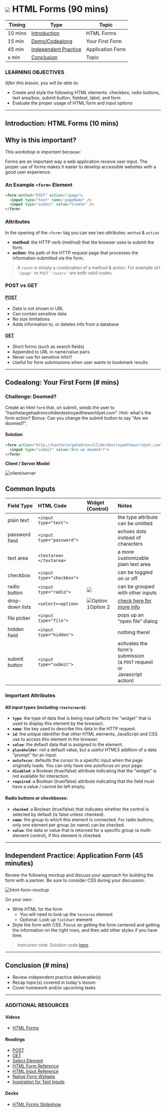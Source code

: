 # ![](https://ga-dash.s3.amazonaws.com/production/assets/logo-9f88ae6c9c3871690e33280fcf557f33.png) HTML Forms (90 mins)

| Timing | Type | Topic |
| --- | --- | --- |
| 10 mins | [Introduction](#introduction) | HTML Forms |
| 15 min | [Demo/Codealong](#demo) | Your First Form |
| 45 min | [Independent Practice](#ind-practice) | Application Form |
| x min | [Conclusion](#conclusion) |Topic |

### LEARNING OBJECTIVES
*After this lesson, you will be able to:*
- Create and style the following HTML elements: checkbox, radio buttons, text area/box, submit button, fieldset, label, and form
- Evaluate the proper usage of HTML form and input options

***

<a name="introduction"></a>
## Introduction: HTML Forms (10 mins)

## Why is this important?
*This workshop is important because:*

Forms are an important way a web application receive user input. The proper use of forms makes it easier to develop accessible websites with a good user experience.

### An Example `<form>` Element

```html
<form method="POST" action="/page">
  <input type="text" name="pageName" />
  <input type="submit" value="Create" />
</form>
```

### Attributes

In the opening of the `<form>` tag you can see two attributes: `method` & `action`

- **method**: the HTTP verb (method) that the browser uses to submit the form.
- **action**: the path of the HTTP request page that processes the information submitted via the form.

>A `route` is simply a combination of a method & action. For example `GET '/page'` or `POST '/users'` are both valid routes.

### POST vs GET
#### [POST](http://www.w3.org/Protocols/rfc2616/rfc2616-sec9.html#sec9.5)
- Data is not shown in URL
- Can contain sensitive data
- No size limitations
- Adds information to, or deletes info from a database


 #### [GET](http://www.w3.org/Protocols/rfc2616/rfc2616-sec9.html#sec9.3)
- Short forms (such as search fields)
- Appended to URL in name/value pairs
- Never use for sensitive info!!!
- Useful for form submissions when user wants to bookmark results
***

<a name="demo"></a>
## Codealong: Your First Form (# mins)
### Challenge: Doomed?

Create an html `form` that, on submit, sends the user to "hasthelargehadroncolliderdestroyedtheworldyet.com". Hint: what's the form action? Bonus: Can you change the submit button to say "Are we doomed?".

#### Solution

```html
<form action="http://hasthelargehadroncolliderdestroyedtheworldyet.com" method="GET">
  <input type="submit" value="Are we doomed!?">
</form>
```

**Client / Server Model**

![client/server](assets/clientserver.png)

## Common Inputs

| Field Type | HTML Code | Widget (Control) | Notes |
|:-- |:-- |:-- |:-- |
| plain text | `<input type="text">` | ![<input type="text">][text] | the type attribute can be omitted |
| password field | `<input type="password">` | ![<input type="password">][text] | echoes dots instead of characters |
| text area | `<textarea></textarea>` | ![<textarea></textarea>][area] | a more customizable plain text area |
| checkbox | `<input type="checkbox">` | ![<input type="checkbox">][check] | can be toggled on or off |
| radio button | `<input type="radio">` | ![<input type="radio" name="group"> <input type="radio" name="group">][radio] | can be grouped with other inputs |
| drop-down lists | `<select><option>` | ![<select><option>Option 1</option><option>Option 2</option></select>][select] | [check here for more info](https://developer.mozilla.org/en-US/docs/Web/HTML/Element/select) |
| file picker | `<input type="file">` | ![<input type="file">][file] | pops up an “open file” dialog |
| hidden field | `<input type="hidden">` |  | nothing there!
| submit button | `<input type="submit">` | ![<input type="submit">][submit] | activates the form's submission <br/>(a `POST` request or <br/>Javascript action) |

<!-- Images -->
[text]:   assets/text.png
[area]:   assets/textarea.png
[check]:  assets/checkbox.png
[radio]:  assets/radio.png
[select]: assets/option.png
[file]:   assets/file.png
[submit]: assets/submit.png

### Important Attributes

#### All input types (including `<textarea>`s):

- **`type`**: the type of data that is being input (affects the "widget" that is used to display this
  element by the browser).
- **`name`**: the key used to describe this data in the HTTP request.
- **`id`**: the unique identifier that other HTML elements, JavaScript and CSS use to access this
  element in the browser.
- **`value`**: the default data that is assigned to the element.
- **`placeholder`**: not a default value, but a useful HTML5 addition of a data "prompt" for an input.
- **`autofocus`**: defaults the cursor to a specific input when the page originally loads. You can only have one autofocus on your page.
- **`disabled`**: a Boolean (true/false) attribute indicating that the "widget" is not available for interaction.
- **`required`**: a Boolean (true/false) attribute indicating that the field must have a value / cannot be left empty.

#### Radio buttons or checkboxes:
- **`checked`**: a Boolean (true/false) that indicates whether the control is selected by default (is false unless checked).
- **`name`**: the group to which this element is connected. For radio buttons, only one element per group (or name) can be checked.
- **`value`**: the data or value that is returned for a specific group (a multi-element control), if this element is checked.

***

<a name="ind-practice"></a>
## Independent Practice: Application Form (45 minutes)
Review the following mockup and discuss your approach for building the form with a partner. Be sure to consider CSS during your discussion.

![html-form-mockup](assets/application_form.png)

On your own:
- Write HTML for the form
  - You will need to look up the `textarea` element
  - Optional: Look up `fieldset` element
- Style the form with CSS. Focus on getting the form centered and getting the information on the right rows, and then add other styles if you have time.

> Instructor note: Solution code [here](solution-code).

***
<!-- SME Needed: Conclusion topics -->

<a name="conclusion"></a>
## Conclusion (# mins)
- Review independent practice deliverable(s)
- Recap topic(s) covered in today's lesson
- Cover homework and/or upcoming tasks

***

### ADDITIONAL RESOURCES
#### Videos
- [HTML Forms](https://www.youtube.com/watch?v=-5tH2qnTnH0&index=16&list=PLdnONIhPScST0Vy4LrIZiYKpFNoxgyH7J)

#### Readings
- [POST](http://www.w3.org/Protocols/rfc2616/rfc2616-sec9.html#sec9.5)
- [GET](http://www.w3.org/Protocols/rfc2616/rfc2616-sec9.html#sec9.3)
- [Select Element](https://developer.mozilla.org/en-US/docs/Web/HTML/Element/select)
- [HTML Form Reference](https://developer.mozilla.org/en-US/docs/Web/Guide/HTML/Forms)
- [HTML Input Reference](https://developer.mozilla.org/en-US/docs/Web/HTML/Element/input)
- [Native Form Widgets](https://developer.mozilla.org/en-US/docs/Web/Guide/HTML/Forms/The_native_form_widgets)
- [Inspiration for Text Inputs](http://tympanus.net/codrops/2015/01/08/inspiration-text-input-effects/)

#### Decks
- [HTML Forms Slideshow](assets/forms.pdf)
